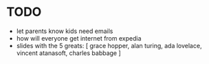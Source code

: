 # TODO 
* let parents know kids need emails
* how will everyone get internet from expedia
* slides with the 5 greats: [ grace hopper, alan turing, ada lovelace, vincent atanasoft, charles babbage ]
